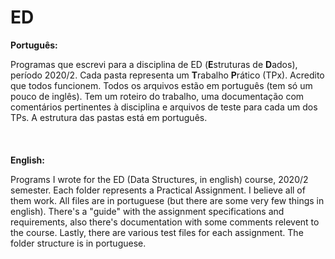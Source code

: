 # ED

**Português:**

Programas que escrevi para a disciplina de ED (**E**struturas de **D**ados), período 2020/2. Cada pasta representa um **T**rabalho **P**rático (TPx). Acredito que todos funcionem. Todos os arquivos estão em português (tem só um pouco de inglês). Tem um roteiro do trabalho, uma documentação com comentários pertinentes à disciplina e arquivos de teste para cada um dos TPs. A estrutura das pastas está em português.
\
\
\
\
**English:**

Programs I wrote for the ED (Data Structures, in english) course, 2020/2 semester. Each folder represents a Practical Assignment. I believe all of them work. All files are in portuguese (but there are some very few things in english). There's a "guide" with the assignment specifications and requirements, also there's documentation with some comments relevent to the course. Lastly, there are various test files for each assignment. The folder structure is in portuguese.
